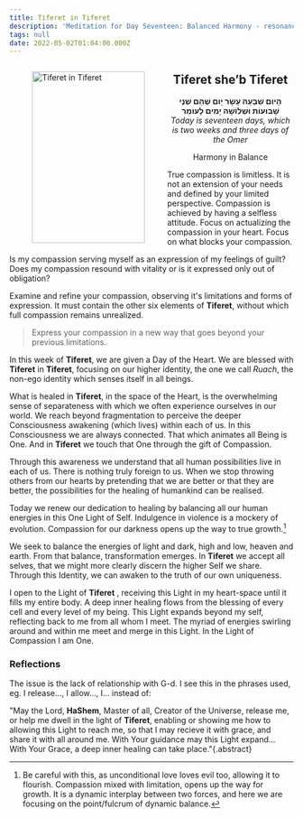 ```yaml
---
title: Tiferet in Tiferet
description: 'Meditation for Day Seventeen: Balanced Harmony - resonance!'
tags: null
date: 2022-05-02T01:04:00.000Z
---
```


<a href="https://www.chabad.org/holidays/sefirah/omer-count_cdo/jewish/Count-the-Omer.htm">
<i class="fa fa-file" aria-hidden="true"></i></a>

<figure style='float: left'>
 <a href='/posts/img/freedom/week3/3.3-Tiferet_in_Tiferet.png' target="_blank">
   <img src='/posts/img/freedom/week3/3.3-Tiferet_in_Tiferet_s.png' alt='Tiferet in Tiferet' width='200' height='304' />
 </a>
</figure>

<div style="text-align:center">
<h2>Tiferet she’b Tiferet</h2>
<span dir="rtl"><b>הָיום שִׁבְעָה עָשָׂר יָוֹם שֶׁהֵם שְׁנֶי שָׁבוּעוֹת  וּשְׁלוֹשָׁה יָמִים לָעוֹמֵר</b></span>
<br />
<i>ֹToday is seventeen days, which is two weeks and three days of the Omer</i>
</p>

<p>Harmony in Balance</p>

</div>

<div class="abstract">

True compassion is limitless. It is not an extension of your needs and defined by your limited perspective. Compassion is achieved by having a selfless attitude. Focus on actualizing the compassion in your heart. Focus on what blocks your compassion.

Is my compassion serving myself as an expression of my  feelings of guilt? Does my compassion resound with vitality or is it expressed only out of obligation?

Examine and refine your compassion, observing it's limitations and forms of expression. It must contain the other six elements of <b>Tiferet</b>, without which full compassion remains unrealized.

>Express your compassion in a new way that goes beyond your previous limitations.

</div>

In this week of **Tiferet**, we are given a Day of the Heart. We are blessed with **Tiferet** in **Tiferet**, focusing on our higher identity, the one we call _Ruach_, the non-ego identity which senses itself in all beings.

What is healed in **Tiferet**, in the space of the Heart, is the overwhelming sense of separateness with which we often experience ourselves in our world. We reach beyond fragmentation to perceive the deeper Consciousness awakening (which lives) within each of us. In this Consciousness we are always connected. That which animates all Being is One. And in **Tiferet** we touch that One through the gift of Compassion.

Through this awareness we understand that all human possibilities live in each of us. There is nothing truly foreign to us. When we stop throwing others from our hearts by pretending that we are better or that they are better, the possibilities for the healing of humankind can be realised.

Today we renew our dedication to healing by balancing all our human energies in this One Light of Self. Indulgence in violence is a mockery of evolution. Compassion for our darkness opens up the way to true growth.[^1]

We seek to balance the energies of light and dark, high and low, heaven and earth. From that balance, transformation emerges. In **Tiferet** we accept all selves, that we might more clearly discern the higher Self we share. Through this Identity, we can awaken to the truth of our own uniqueness.

<div class="abstract">

I open to the Light of **Tiferet** , receiving this Light in my heart-space until it fills my entire body. A deep inner healing flows from the blessing of every cell and every level of my being. This Light expands beyond my self, reflecting back to me from all whom I meet. The myriad of energies swirling around and within me meet and merge in this Light. In the Light of Compassion I am One.

</div>

<h3>Reflections</h3>

<div class="note">

The issue is the lack of relationship with G-d. I see this in the phrases used, eg. I release..., I allow..., I... instead of:

"May the Lord, **HaShem**, Master of all, Creator of the Universe, release me, or help me dwell in the light of **Tiferet**, enabling or showing me how to allowing this Light to reach me, so that I may recieve it with grace, and share it with all around me. With Your guidance may this Light expand... With Your Grace, a deep inner healing can take place."{.abstract}

</div>

[^1]: Be careful with this, as unconditional love loves evil too, allowing it to flourish. Compassion mixed with limitation, opens up the way for growth. It is a dynamic interplay between two forces, and here we are focusing on the point/fulcrum of dynamic balance.
